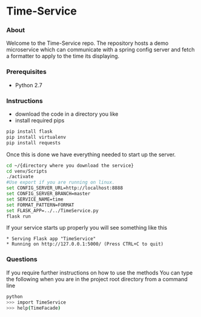 # Time-Service

### About
Welcome to the Time-Service repo. The repository hosts a demo microservice which can communicate with a spring config server and fetch a formatter to apply to the time its displaying.

### Prerequisites
- Python 2.7

### Instructions
- download the code in a directory you like
- install required pips  
```bash
pip install flask
pip install virtualenv
pip install requests
```
Once this is done we have everything needed to start up the server.
```bash
cd ~/{directory where you download the service}
cd venv/Scripts
./activate
#Use export if you are running on linux.
set CONFIG_SERVER_URL=http://localhost:8888 
set CONFIG_SERVER_BRANCH=master
set SERVICE_NAME=time
set FORMAT_PATTERN=FORMAT
set FLASK_APP=../../TimeService.py
flask run
```
If your service starts up properly you will see something like this 
``` 
* Serving Flask app "TimeService"
* Running on http://127.0.0.1:5000/ (Press CTRL+C to quit)
```

### Questions
If you require further instructions on how to use the methods
You can type the following when you are in the project root directory from a command line
```bash
python
>>> import TimeService
>>> help(TimeFacade)
```


